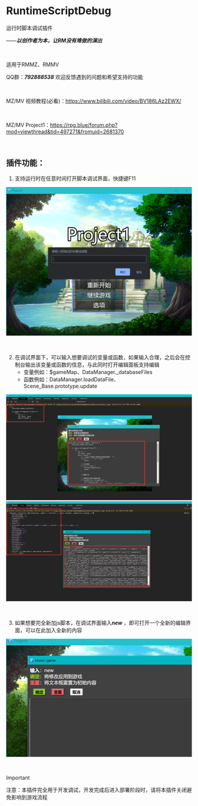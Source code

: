 # RuntimeScriptDebug

运行时脚本调试插件

——***以创作者为本，让RM没有难做的演出***

<br/>

适用于RMMZ、RMMV

QQ群：***792888538***   欢迎反馈遇到的问题和希望支持的功能

<br/>

MZ/MV 视频教程(必看)：https://www.bilibili.com/video/BV186LAz2EWX/

<br/>

MZ/MV Project1：https://rpg.blue/forum.php?mod=viewthread&tid=497271&fromuid=2681370

<br/>

## 插件功能：

1. 支持运行时在任意时间打开脚本调试界面，快捷键F11

![断点](https://github.com/cafel176/RuntimeScriptDebug/blob/main/pic1.png?raw=true '调试界面')

<br/>

2. 在调试界面下，可以输入想要调试的变量或函数，如果输入合理，之后会在控制台输出该变量或函数的信息，与此同时打开编辑面板支持编辑
   * 变量例如：$gameMap、DataManager._databaseFiles
   * 函数例如：DataManager.loadDataFile、Scene_Base.prototype.update
   
![断点](https://github.com/cafel176/RuntimeScriptDebug/blob/main/pic2.png?raw=true '编辑界面-函数')
![断点](https://github.com/cafel176/RuntimeScriptDebug/blob/main/pic3.png?raw=true '编辑界面-变量')

<br/>

3. 如果想要完全新加js脚本，在调试界面输入***new*** ，即可打开一个全新的编辑界面，可以在此加入全新的内容

![断点](https://github.com/cafel176/RuntimeScriptDebug/blob/main/pic4.png?raw=true '编辑界面-new')

<br/>

> [!IMPORTANT] 
> 注意：本插件完全用于开发调试，开发完成后进入部署阶段时，请将本插件关闭避免影响到游戏流程
